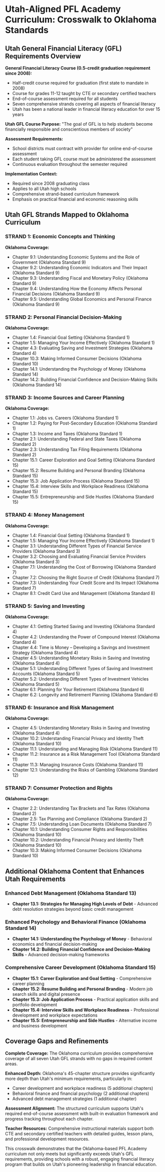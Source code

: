 # Utah-Aligned PFL Academy Curriculum: Crosswalk to Oklahoma Standards

## Utah General Financial Literacy (GFL) Requirements Overview

**General Financial Literacy Course (0.5-credit graduation requirement since 2008):**
- Half-credit course required for graduation (first state to mandate in 2008)
- Course for grades 11-12 taught by CTE or secondary certified teachers
- End-of-course assessment required for all students
- Seven comprehensive strands covering all aspects of financial literacy
- Utah has been a national leader in financial literacy education for over 15 years

**Utah GFL Course Purpose:**
"The goal of GFL is to help students become financially responsible and conscientious members of society"

**Assessment Requirements:**
- School districts must contract with provider for online end-of-course assessment
- Each student taking GFL course must be administered the assessment
- Continuous evaluation throughout the semester required

**Implementation Context:**
- Required since 2008 graduating class
- Applies to all Utah high schools
- Comprehensive strand-based curriculum framework
- Emphasis on practical financial and economic reasoning skills

## Utah GFL Strands Mapped to Oklahoma Curriculum

### STRAND 1: Economic Concepts and Thinking
**Oklahoma Coverage:**
- Chapter 9.1: Understanding Economic Systems and the Role of Government (Oklahoma Standard 9)
- Chapter 9.2: Understanding Economic Indicators and Their Impact (Oklahoma Standard 9)
- Chapter 9.3: Understanding Fiscal and Monetary Policy (Oklahoma Standard 9)
- Chapter 9.4: Understanding How the Economy Affects Personal Financial Decisions (Oklahoma Standard 9)
- Chapter 9.5: Understanding Global Economics and Personal Finance (Oklahoma Standard 9)

### STRAND 2: Personal Financial Decision-Making
**Oklahoma Coverage:**
- Chapter 1.4: Financial Goal Setting (Oklahoma Standard 1)
- Chapter 1.5: Managing Your Income Effectively (Oklahoma Standard 1)
- Chapter 4.3: Evaluating Saving and Investment Strategies (Oklahoma Standard 4)
- Chapter 10.3: Making Informed Consumer Decisions (Oklahoma Standard 10)
- Chapter 14.1: Understanding the Psychology of Money (Oklahoma Standard 14)
- Chapter 14.2: Building Financial Confidence and Decision-Making Skills (Oklahoma Standard 14)

### STRAND 3: Income Sources and Career Planning
**Oklahoma Coverage:**
- Chapter 1.1: Jobs vs. Careers (Oklahoma Standard 1)
- Chapter 1.2: Paying for Post-Secondary Education (Oklahoma Standard 1)
- Chapter 1.3: Income and Taxes (Oklahoma Standard 1)
- Chapter 2.1: Understanding Federal and State Taxes (Oklahoma Standard 2)
- Chapter 2.3: Understanding Tax Filing Requirements (Oklahoma Standard 2)
- Chapter 15.1: Career Exploration and Goal Setting (Oklahoma Standard 15)
- Chapter 15.2: Resume Building and Personal Branding (Oklahoma Standard 15)
- Chapter 15.3: Job Application Process (Oklahoma Standard 15)
- Chapter 15.4: Interview Skills and Workplace Readiness (Oklahoma Standard 15)
- Chapter 15.5: Entrepreneurship and Side Hustles (Oklahoma Standard 15)

### STRAND 4: Money Management
**Oklahoma Coverage:**
- Chapter 1.4: Financial Goal Setting (Oklahoma Standard 1)
- Chapter 1.5: Managing Your Income Effectively (Oklahoma Standard 1)
- Chapter 3.1: Understanding Different Types of Financial Service Providers (Oklahoma Standard 3)
- Chapter 3.2: Choosing and Evaluating Financial Service Providers (Oklahoma Standard 3)
- Chapter 7.1: Understanding the Cost of Borrowing (Oklahoma Standard 7)
- Chapter 7.2: Choosing the Right Source of Credit (Oklahoma Standard 7)
- Chapter 7.3: Understanding Your Credit Score and Its Impact (Oklahoma Standard 7)
- Chapter 8.1: Credit Card Use and Management (Oklahoma Standard 8)

### STRAND 5: Saving and Investing
**Oklahoma Coverage:**
- Chapter 4.1: Getting Started Saving and Investing (Oklahoma Standard 4)
- Chapter 4.2: Understanding the Power of Compound Interest (Oklahoma Standard 4)
- Chapter 4.4: Time is Money – Developing a Savings and Investment Strategy (Oklahoma Standard 4)
- Chapter 4.5: Understanding Monetary Risks in Saving and Investing (Oklahoma Standard 4)
- Chapter 5.1: Understanding Different Types of Saving and Investment Accounts (Oklahoma Standard 5)
- Chapter 5.2: Understanding Different Types of Investment Vehicles (Oklahoma Standard 5)
- Chapter 6.1: Planning for Your Retirement (Oklahoma Standard 6)
- Chapter 6.2: Longevity and Retirement Planning (Oklahoma Standard 6)

### STRAND 6: Insurance and Risk Management
**Oklahoma Coverage:**
- Chapter 4.5: Understanding Monetary Risks in Saving and Investing (Oklahoma Standard 4)
- Chapter 10.2: Understanding Financial Privacy and Identity Theft (Oklahoma Standard 10)
- Chapter 11.1: Understanding and Managing Risk (Oklahoma Standard 11)
- Chapter 11.2: Insurance as a Risk Management Tool (Oklahoma Standard 11)
- Chapter 11.3: Managing Insurance Costs (Oklahoma Standard 11)
- Chapter 12.1: Understanding the Risks of Gambling (Oklahoma Standard 12)

### STRAND 7: Consumer Protection and Rights
**Oklahoma Coverage:**
- Chapter 2.2: Understanding Tax Brackets and Tax Rates (Oklahoma Standard 2)
- Chapter 2.5: Tax Planning and Compliance (Oklahoma Standard 2)
- Chapter 7.5: Understanding Loan Documents (Oklahoma Standard 7)
- Chapter 10.1: Understanding Consumer Rights and Responsibilities (Oklahoma Standard 10)
- Chapter 10.2: Understanding Financial Privacy and Identity Theft (Oklahoma Standard 10)
- Chapter 10.3: Making Informed Consumer Decisions (Oklahoma Standard 10)

## Additional Oklahoma Content that Enhances Utah Requirements

### Enhanced Debt Management (Oklahoma Standard 13)
- **Chapter 13.1: Strategies for Managing High Levels of Debt** - Advanced debt resolution strategies beyond basic credit management

### Enhanced Psychology and Behavioral Finance (Oklahoma Standard 14)
- **Chapter 14.1: Understanding the Psychology of Money** - Behavioral economics and financial decision-making
- **Chapter 14.2: Building Financial Confidence and Decision-Making Skills** - Advanced decision-making frameworks

### Comprehensive Career Development (Oklahoma Standard 15)
- **Chapter 15.1: Career Exploration and Goal Setting** - Comprehensive career planning
- **Chapter 15.2: Resume Building and Personal Branding** - Modern job search skills and digital presence  
- **Chapter 15.3: Job Application Process** - Practical application skills and portfolio development
- **Chapter 15.4: Interview Skills and Workplace Readiness** - Professional development and workplace expectations
- **Chapter 15.5: Entrepreneurship and Side Hustles** - Alternative income and business development

## Coverage Gaps and Refinements

**Complete Coverage:** The Oklahoma curriculum provides comprehensive coverage of all seven Utah GFL strands with no gaps in required content areas.

**Enhanced Depth:** Oklahoma's 45-chapter structure provides significantly more depth than Utah's minimum requirements, particularly in:
- Career development and workplace readiness (5 additional chapters)
- Behavioral finance and financial psychology (2 additional chapters) 
- Advanced debt management strategies (1 additional chapter)

**Assessment Alignment:** The structured curriculum supports Utah's required end-of-course assessment with built-in evaluation framework and progress tracking throughout each chapter.

**Teacher Resources:** Comprehensive instructional materials support both CTE and secondary certified teachers with detailed guides, lesson plans, and professional development resources.

This crosswalk demonstrates that the Oklahoma-based PFL Academy curriculum not only meets but significantly exceeds Utah's GFL requirements, providing schools with a robust, engaging financial literacy program that builds on Utah's pioneering leadership in financial education.
